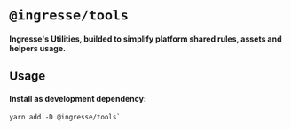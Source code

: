 # `@ingresse/tools`

#### Ingresse's Utilities, builded to simplify platform shared rules, assets and helpers usage.


## Usage

#### Install as development dependency:
```
yarn add -D @ingresse/tools`
```
